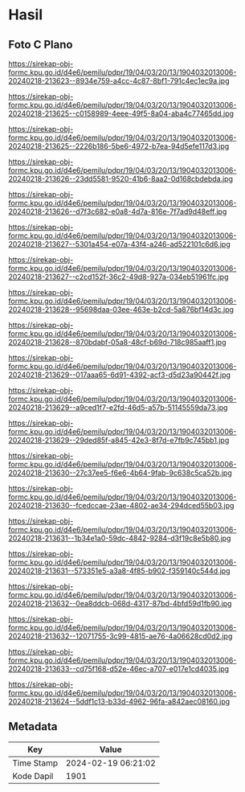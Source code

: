 # Hasil

## Foto C Plano

https://sirekap-obj-formc.kpu.go.id/d4e6/pemilu/pdpr/19/04/03/20/13/1904032013006-20240218-213623--8934e759-a4cc-4c87-8bf1-791c4ec1ec9a.jpg

https://sirekap-obj-formc.kpu.go.id/d4e6/pemilu/pdpr/19/04/03/20/13/1904032013006-20240218-213625--c0158989-4eee-49f5-8a04-aba4c77465dd.jpg

https://sirekap-obj-formc.kpu.go.id/d4e6/pemilu/pdpr/19/04/03/20/13/1904032013006-20240218-213625--2226b186-5be6-4972-b7ea-94d5efe117d3.jpg

https://sirekap-obj-formc.kpu.go.id/d4e6/pemilu/pdpr/19/04/03/20/13/1904032013006-20240218-213626--23dd5581-9520-41b6-8aa2-0d168cbdebda.jpg

https://sirekap-obj-formc.kpu.go.id/d4e6/pemilu/pdpr/19/04/03/20/13/1904032013006-20240218-213626--d7f3c682-e0a8-4d7a-816e-7f7ad9d48eff.jpg

https://sirekap-obj-formc.kpu.go.id/d4e6/pemilu/pdpr/19/04/03/20/13/1904032013006-20240218-213627--5301a454-e07a-43f4-a246-ad522101c6d6.jpg

https://sirekap-obj-formc.kpu.go.id/d4e6/pemilu/pdpr/19/04/03/20/13/1904032013006-20240218-213627--c2cd152f-36c2-49d8-927a-034eb51961fc.jpg

https://sirekap-obj-formc.kpu.go.id/d4e6/pemilu/pdpr/19/04/03/20/13/1904032013006-20240218-213628--95698daa-03ee-463e-b2cd-5a876bf14d3c.jpg

https://sirekap-obj-formc.kpu.go.id/d4e6/pemilu/pdpr/19/04/03/20/13/1904032013006-20240218-213628--870bdabf-05a8-48cf-b69d-718c985aaff1.jpg

https://sirekap-obj-formc.kpu.go.id/d4e6/pemilu/pdpr/19/04/03/20/13/1904032013006-20240218-213629--017aaa65-6d91-4392-acf3-d5d23a90442f.jpg

https://sirekap-obj-formc.kpu.go.id/d4e6/pemilu/pdpr/19/04/03/20/13/1904032013006-20240218-213629--a9ced1f7-e2fd-46d5-a57b-51145559da73.jpg

https://sirekap-obj-formc.kpu.go.id/d4e6/pemilu/pdpr/19/04/03/20/13/1904032013006-20240218-213629--29ded85f-a845-42e3-8f7d-e7fb9c745bb1.jpg

https://sirekap-obj-formc.kpu.go.id/d4e6/pemilu/pdpr/19/04/03/20/13/1904032013006-20240218-213630--27c37ee5-f6e6-4b64-9fab-9c638c5ca52b.jpg

https://sirekap-obj-formc.kpu.go.id/d4e6/pemilu/pdpr/19/04/03/20/13/1904032013006-20240218-213630--fcedccae-23ae-4802-ae34-294dced55b03.jpg

https://sirekap-obj-formc.kpu.go.id/d4e6/pemilu/pdpr/19/04/03/20/13/1904032013006-20240218-213631--1b34e1a0-59dc-4842-9284-d3f19c8e5b80.jpg

https://sirekap-obj-formc.kpu.go.id/d4e6/pemilu/pdpr/19/04/03/20/13/1904032013006-20240218-213631--573351e5-a3a8-4f85-b902-f359140c544d.jpg

https://sirekap-obj-formc.kpu.go.id/d4e6/pemilu/pdpr/19/04/03/20/13/1904032013006-20240218-213632--0ea8ddcb-068d-4317-87bd-4bfd59d1fb90.jpg

https://sirekap-obj-formc.kpu.go.id/d4e6/pemilu/pdpr/19/04/03/20/13/1904032013006-20240218-213632--12071755-3c99-4815-ae76-4a06628cd0d2.jpg

https://sirekap-obj-formc.kpu.go.id/d4e6/pemilu/pdpr/19/04/03/20/13/1904032013006-20240218-213633--cd75f168-d52e-46ec-a707-e017e1cd4035.jpg

https://sirekap-obj-formc.kpu.go.id/d4e6/pemilu/pdpr/19/04/03/20/13/1904032013006-20240218-213624--5ddf1c13-b33d-4962-96fa-a842aec08160.jpg


## Metadata

| Key        | Value               |
| ---------- | ------------------- |
| Time Stamp | 2024-02-19 06:21:02 |
| Kode Dapil | 1901                |



